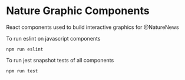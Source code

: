 # Nature Graphic Components 

React components used to build interactive graphics for @NatureNews

To run eslint on javascript components 

	npm run eslint

To run jest snapshot tests of all components 

	npm run test
